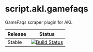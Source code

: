 # script.akl.gamefaqs
GameFaqs scraper plugin for AKL

| Release | Status |
|----|----|
| Stable |[![Build Status](https://dev.azure.com/jnpro/AKL/_apis/build/status/script.akl.gamefaqs?branchName=main)](https://dev.azure.com/jnpro/AKL/_build/latest?definitionId=17&branchName=main) |
